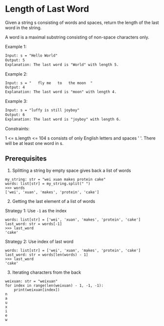 # Length of Last Word

Given a string s consisting of words and spaces, return the length of the last word in the string.

A word is a maximal substring consisting of non-space characters only.

Example 1:

```txt
Input: s = "Hello World"
Output: 5
Explanation: The last word is "World" with length 5.
```

Example 2:

```txt
Input: s = "   fly me   to   the moon  "
Output: 4
Explanation: The last word is "moon" with length 4.
```

Example 3:

```txt
Input: s = "luffy is still joyboy"
Output: 6
Explanation: The last word is "joyboy" with length 6.
```

Constraints:

1 <= s.length <= 104
s consists of only English letters and spaces ' '.
There will be at least one word in s.

## Prerequisites

1. Splitting a string by empty space gives back a list of words

```python3
my_string: str = "wei xuan makes protein cake"
words: list[str] = my_string.split(" ")
>>> words
['wei', 'xuan', 'makes', 'protein', 'cake']
```

2. Getting the last element of a list of words

Strategy 1: Use `-1` as the index

```python3
words: list[str] = ['wei', 'xuan', 'makes', 'protein', 'cake']
last_word: str = words[-1]
>>> last_word
'cake'
```

Strategy 2: Use index of last word

```python3
words: list[str] = ['wei', 'xuan', 'makes', 'protein', 'cake']
last_word: str = words[len(words) - 1]
>>> last_word
'cake'
```

3. Iterating characters from the back

```python3
weixuan: str = "weixuan"
for index in range(len(weixuan) - 1, -1, -1):
    print(weixuan[index])
n
a
u
x
i
e
w
```